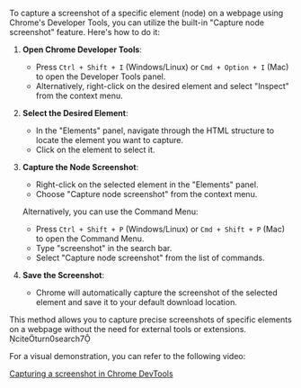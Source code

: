 To capture a screenshot of a specific element (node) on a webpage using Chrome's Developer Tools, you can utilize the built-in "Capture node screenshot" feature. Here's how to do it:

1. **Open Chrome Developer Tools**:
   - Press `Ctrl + Shift + I` (Windows/Linux) or `Cmd + Option + I` (Mac) to open the Developer Tools panel.
   - Alternatively, right-click on the desired element and select "Inspect" from the context menu.

2. **Select the Desired Element**:
   - In the "Elements" panel, navigate through the HTML structure to locate the element you want to capture.
   - Click on the element to select it.

3. **Capture the Node Screenshot**:
   - Right-click on the selected element in the "Elements" panel.
   - Choose "Capture node screenshot" from the context menu.

   Alternatively, you can use the Command Menu:
   - Press `Ctrl + Shift + P` (Windows/Linux) or `Cmd + Shift + P` (Mac) to open the Command Menu.
   - Type "screenshot" in the search bar.
   - Select "Capture node screenshot" from the list of commands.

4. **Save the Screenshot**:
   - Chrome will automatically capture the screenshot of the selected element and save it to your default download location.

This method allows you to capture precise screenshots of specific elements on a webpage without the need for external tools or extensions. citeturn0search7

For a visual demonstration, you can refer to the following video:

[Capturing a screenshot in Chrome DevTools](https://www.youtube.com/watch?v=pEvpRxh4Q6A) 
